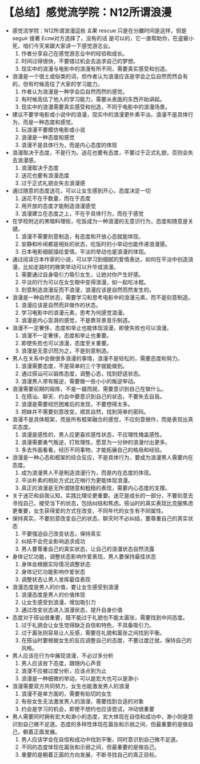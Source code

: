 # 【总结】感觉流学院：N12所谓浪漫

-   感觉流学院：N12所谓浪漫這些 효果 rescue 只是在分離时间是这样，但是 seguir 接著 Если对方选择了，没有的话 是可以的，它一直帮助你，在盗竅小死，咱们今天来跟大家讲一下感觉游志业。
    1.  作者分享自己在感觉游志业中的经验和成长。
    2.  时间过得很快，不要错过机会去追求自己的梦想。
    3.  现实中的浪漫与电影中的浪漫有所不同，需要真实感受和创造。
-   浪漫是一个很土或俗类的词，但作者认为浪漫应该是学会之后自然而然会有的，但有时候高估了大家的学习能力。
    1.  作者认为浪漫是一种学会后自然而然的感觉。
    2.  有时候高估了他人的学习能力，需要从表面的东西开始讲起。
    3.  现实中的浪漫需要真实感受和创造，不同于电影中的浪漫场景。
-   建议不要学电影或小说中的浪漫，现实中的浪漫更朴素平淡。浪漫不是具体行为，而是一种态度和感觉。
    1.  玩浪漫不要模仿电影或小说
    2.  浪漫是一种态度和感觉
    3.  浪漫不是具体行为，而是内心态度的体现
-   浪漫取决于态度，不是行为。送花也要有态度，不要过于正式礼貌，否则会失去浪漫感。
    1.  浪漫取决于态度
    2.  送花也要有浪漫态度
    3.  过于正式礼貌会失去浪漫感
-   通过随意的态度送花，可以让女生感到开心，态度决定一切
    1.  送花不在乎数量，而在于态度
    2.  用开放的态度才能制造浪漫感觉
    3.  浪漫建立在态度之上，不在乎具体行为，而在于感觉
-   在学校附近的黑暗料理街，吃饭成为一种浪漫的无意识行为，态度和随意是关键。
    1.  浪漫不需要刻意制造，有态度和开放心态就能体现。
    2.  安静和吵闹都是相处的状态，吃饭时的小举动也能传递浪漫感。
    3.  日本电影细腻描绘爱情，平淡的举动也是浪漫的体现。
-   通过阅读日本作家的小说，可以学习到细腻的爱情表达，如何在平淡中创造浪漫，比如走路时的微笑举动可以升华成浪漫。
    1.  需要通过自身吸引力吸引女生，让她对你产生好感。
    2.  平淡的行为可以在女生眼中变得浪漫，如一起吃冰棍。
    3.  刻意制造浪漫反而不浪漫，浪漫应该是自然而然发生的。
-   浪漫是一种自然状态，需要学习和思考电影中的浪漫元素，而不是刻意制造。
    1.  浪漫应该是自然而非做作的状态。
    2.  学习电影中的浪漫元素，思考为何感觉浪漫。
    3.  浪漫是内心澎湃的感觉，不是靠背景音乐制造。
-   浪漫不一定奢侈，态度和举止也能体现浪漫，即使失败也可以浪漫。
    1.  浪漫不一定奢侈，态度和举止也重要。
    2.  即使失败也可以浪漫，态度至关重要。
    3.  浪漫是无意识而为之，不是刻意制造。
-   男人在关系中会做很多浪漫的事情，浪漫不是轻松的，需要态度和努力。
    1.  浪漫需要态度，不是简单的三个字就能做到。
    2.  通过搭讪可以锻炼态度，调整心态，找到舒适状态。
    3.  浪漫男人带有叛逆，需要做一些小小的叛逆举动。
-   浪漫需要前期的锻炼，不是一蹴而就，需要意识到自己在做什么。
    1.  在搭讪、聊天、约会中要意识到自己的状态，不要失去自我。
    2.  浪漫是需要经历困难后的发现，不要想得太多。
    3.  把妹并不需要刻意改变，顺其自然，找到简单的密码。
-   浪漫不是具体框架，而是所有框架融合的感觉，不应刻意做作，而是表现出真实态度。
    1.  浪漫是感性的，男人应更喜欢感性状态，不应理性掩盖感性。
    2.  浪漫需要勇气叛逆，打败理性，愿意为一分钟的浪漫付出更多。
    3.  多去外面看看，经历不同事物，才能拓展自己的格局和经验。
-   浪漫是一种心态和框架的综合反应，不是具体行为，要成为浪漫男人需要内在态度。
    1.  成为浪漫男人不是制造浪漫行为，而是内在态度的体现。
    2.  平淡朴素的相处方式比花哨行为更能体现浪漫。
    3.  真正的浪漫是无所谓随意和粗糙的表现，需要内心态度的支撑。
-   关于迷茫和自我认知，实践比理论更重要。迷茫是成长的一部分，不要刻意去寻找自己，接受当下的状态，包括纠结和焦虑。搭讪时的真实表现比克服焦虑更重要，女生获得爱的方式在改变，不同年代的女生有不同属性。
-   保持真实，不要刻意改变自己的状态，聊天时不必纠结，要尊重自己的真实状态
    1.  不要强迫自己改变状态，保持真实
    2.  纠结不会完全影响追求成功
    3.  男人要尊重自己的真实状态，让自己的浪漫状态自然流露
-   身体记忆功能，调整状态影响作爱表现，男人要保持最佳状态
    1.  身体会根据实际情况调整状态
    2.  身体记忆功能影响作爱状态
    3.  调整状态让男人发挥最佳表现
-   浪漫态度是男人的价值，要让女生感受到浪漫
    1.  浪漫态度是男人的价值体现
    2.  让女生感受到浪漫，增加吸引力
    3.  通过改变状态进入浪漫状态，提升自身价值
-   态度对于搭讪很重要，既不能过于礼貌也不能太嚣张，需要找到中间态度。
    1.  过于礼貌会让女生觉得缺乏自信和特色，不具备吸引力。
    2.  过于嚣张则容易让人反感，需要在礼貌和嚣张之间找到平衡。
    3.  在搭讪时要根据女生的反应调整自己的态度，不要过度迁就，保持自己的风格。
-   男人应该在行为中展现浪漫，不必过多分析
    1.  男人应该放下态度，跟随内心声音
    2.  浪漫不应被过度分析，应该点到为止
    3.  浪漫是一种细微的举动，可以是宏大也可以是渺小
-   浪漫需要双方共同努力，女生也能激发男人的浪漫
    1.  浪漫不是单方面的，需要有贴切的女生
    2.  有些女生无法激发男人的浪漫，需要找到合适的对象
    3.  约会是学习的机会，即使不想约也应该尝试，冲动很重要
-   男人需要同时拥有宏大和渺小的态度，宏大体现在自信和成功中，渺小则是意识到自己微不足道。态度的多样性体现在嚣张和示弱之间，但最重要的是做自己，朝着正面发展。
    1.  男人应该学会在自信和成功中找到平衡，同时意识到自己微不足道。
    2.  不同的态度体现在嚣张和示弱之间，但最重要的是做自己。
    3.  重要的是朝着正面的方向发展，不断寻找自己的真正目标。